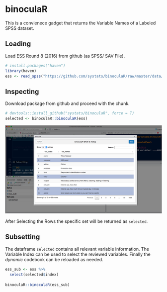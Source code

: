 # binoculaR

This is a convienece gadget that returns the Variable Names of a Labeled SPSS dataset. 


## Loading 

Load ESS Round 8 (2016) from github (as SPSS/ SAV File).

```r
# install.packages("haven")
library(haven)
ess <- read_spss("https://github.com/systats/binoculaR/raw/master/data/ess_round8.sav")
```

## Inspecting

Download package from github and proceed with the chunk.

```r
# devtools::install_github("systats/binoculaR", force = T)
selected <- binoculaR::binoculaR(ess)
```
![](screen.png)

After Selecting the Rows the specific set will be returned as `selected`.

## Subsetting

The dataframe `selected` contains all relevant variable information. The Variable Index can be used to select the reviewed variables. Finally the *dynamic* codebook can be reloaded as needed. 

```r
ess_sub <- ess %>%
  select(selected$index)

binoculaR::binoculaR(ess_sub)
```
